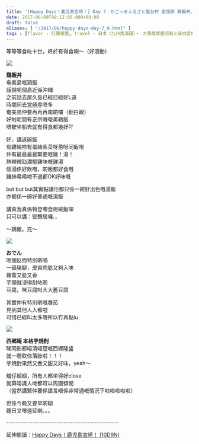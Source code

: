 ```yaml
---
title: '[Happy Days！鹿児島宮崎！] Day 7：かごっまふるさと屋台村 愛加那 鶏飯丼、おでん、西郷庵芋焼酎'
date: 2017-06-09T09:12:00.000+08:00
draft: false
aliases: [ "/2017/06/happy-days-day-7_9.html" ]
tags : [flavor - 行膳積腹, travel - 日本（九州西海道）・ 大隅薩摩鹿児島と日向宮崎]
---
```


等等等食咗十世，終於有得食喇～（好滾動）  

[![](https://c1.staticflickr.com/5/4257/35003113621_8736ed283f_z.jpg)](https://c1.staticflickr.com/5/4257/35003113621_8736ed283f_z.jpg)

**鶏飯丼**  
奄美島嘅鶏飯  
話說呢個島近係沖縄  
之前話去屋久島已經已經好L遠  
時間同去[宮崎](https://www.hidie.net/2017/01/happy-days-day-3_25.html)差唔多  
奄美島仲要再再再南啲囉（翻白眼）  
好啦呢間有正宗嘅奄美鶏飯  
唔駛坐船去就有得食都幾好吖  
  
好，講返碗飯  
有雞絲啦有蛋絲紫菜呀蔥呀同飯咁  
仲有最最最最緊要嘅雞！湯！  
熱辣辣勁濃郁雞味嘅雞湯  
個湯係好飲嘅，啲飯都好食嘅  
雞絲嚡嚡哋不過都OK好味嘅  
  
but but but其實點講佢都只係一碗好出色嘅湯飯  
亦都係一碗好普通嘅湯飯  
  
講真我真係特登嚟食呢碗飯㗎  
只可以講：堅戇居囉...  
  
～鶏飯，完～  

[![](https://c1.staticflickr.com/5/4217/34323856953_14f6783ddf_z.jpg)](https://c1.staticflickr.com/5/4217/34323856953_14f6783ddf_z.jpg)

**おでん**  
呢個反而特別啲喎  
一碌豬腳，皮爽肉腍又夠入味  
蘿蔔又腍又香  
芋頭就浸得耐咗啲  
豆腐，咪豆腐咁大大舊豆腐  
  
其實仲有特別啲嘅番茄  
見到其他人人都嗌  
可惜已經叫太多嘢所以冇再點lu  

[![](https://c1.staticflickr.com/5/4208/34289195714_f890bb3a38_z.jpg)](https://c1.staticflickr.com/5/4208/34289195714_f890bb3a38_z.jpg)

**西郷庵 本格芋焼酎**  
睇同影都唔清唔楚嘅西郷隆盛  
就一嘢飲你落肚啦！！！  
芋焼酎果然又香又甜又好味，yeah～  
  
舖仔細細，所有人都坐得好close  
就算唔識人哋都可以周圍傾偈  
（當然講緊仲要係語言唔係非常通嘅情況下啦啦啦啦啦）  
  
但係今晚又要早啲瞓  
聽日又嚟遠征喇。。。  
  
\-----------------------------------------------  
  
延伸閱讀：[Happy Days！鹿児島宮崎！ (10D9N)](http://www.hidie.net/2017/06/happy-days10d9n.html)